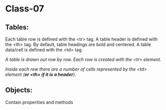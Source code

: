 # Class-07

## Tables:
Each table row is defined with the \<tr> tag. A table header is defined with the \<th> tag. By default, table headings are bold and centered. A table data/cell is defined with the \<td> tag.

*A table is drawn out row by row. Each row is created
with the \<tr> element.*

*Inside each row there are a number of cells
represented by the \<td> element (**or \<th> if it is a
header**).*


## Objects:
Contain properities and methods
